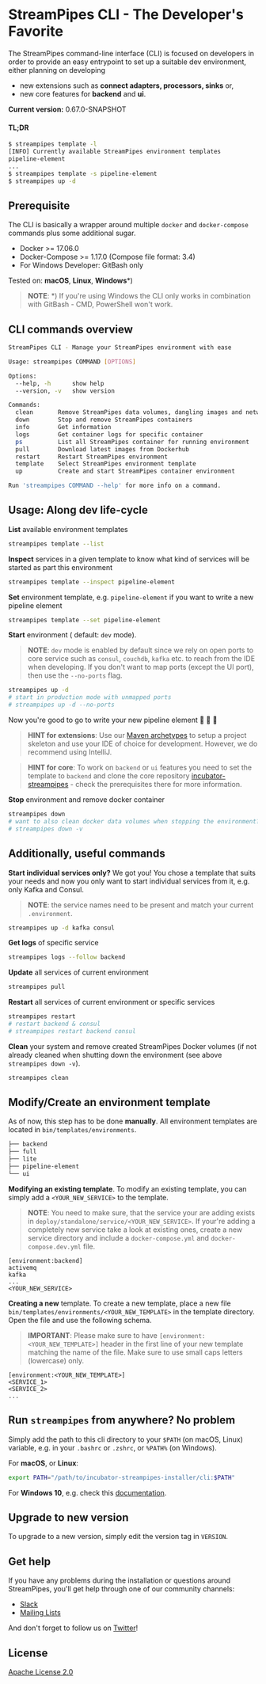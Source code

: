 <!--
  ~ Licensed to the Apache Software Foundation (ASF) under one or more
  ~ contributor license agreements.  See the NOTICE file distributed with
  ~ this work for additional information regarding copyright ownership.
  ~ The ASF licenses this file to You under the Apache License, Version 2.0
  ~ (the "License"); you may not use this file except in compliance with
  ~ the License.  You may obtain a copy of the License at
  ~
  ~    http://www.apache.org/licenses/LICENSE-2.0
  ~
  ~ Unless required by applicable law or agreed to in writing, software
  ~ distributed under the License is distributed on an "AS IS" BASIS,
  ~ WITHOUT WARRANTIES OR CONDITIONS OF ANY KIND, either express or implied.
  ~ See the License for the specific language governing permissions and
  ~ limitations under the License.
  ~
  -->
# StreamPipes CLI - The Developer's Favorite

The StreamPipes command-line interface (CLI) is focused on developers in order to provide an easy entrypoint to set up a suitable dev environment, either planning on developing

* new extensions such as **connect adapters, processors, sinks** or,
* new core features for **backend** and **ui**.

<!-- BEGIN do not edit: set via ../upgrade_versions.sh -->
**Current version:** 0.67.0-SNAPSHOT
<!-- END do not edit -->

#### TL;DR
<!-- ![](demo/streampipes-min.gif) -->
<!-- <img src="demo/streampipes-min.gif" style="display: block;
  margin-left: auto;
  margin-right: auto;" width="100%"> -->


```bash
$ streampipes template -l
[INFO] Currently available StreamPipes environment templates
pipeline-element
...
$ streampipes template -s pipeline-element
$ streampipes up -d
```

## Prerequisite
The CLI is basically a wrapper around multiple `docker` and `docker-compose` commands plus some additional sugar.

* Docker >= 17.06.0
* Docker-Compose >= 1.17.0 (Compose file format: 3.4)
* For Windows Developer: GitBash only


Tested on: **macOS**, **Linux**, **Windows***)

> **NOTE**: *) If you're using Windows the CLI only works in combination with GitBash - CMD, PowerShell won't work.


## CLI commands overview

```bash
StreamPipes CLI - Manage your StreamPipes environment with ease

Usage: streampipes COMMAND [OPTIONS]

Options:
  --help, -h      show help
  --version, -v   show version

Commands:
  clean       Remove StreamPipes data volumes, dangling images and network
  down        Stop and remove StreamPipes containers
  info        Get information
  logs        Get container logs for specific container
  ps          List all StreamPipes container for running environment
  pull        Download latest images from Dockerhub
  restart     Restart StreamPipes environment
  template    Select StreamPipes environment template
  up          Create and start StreamPipes container environment

Run 'streampipes COMMAND --help' for more info on a command.
```

## Usage: Along dev life-cycle
**List** available environment templates
```bash
streampipes template --list
```

**Inspect** services in a given template to know what kind of services will be started as part this environment
```bash
streampipes template --inspect pipeline-element
```

**Set** environment template, e.g. `pipeline-element` if you want to write a new pipeline element
```bash
streampipes template --set pipeline-element
```

**Start** environment ( default: `dev` mode).
> **NOTE**: `dev` mode is enabled by default since we rely on open ports to core service such as `consul`, `couchdb`, `kafka` etc. to reach from the IDE when developing. If you don't want to map ports (except the UI port), then use the `--no-ports` flag.

```bash
streampipes up -d
# start in production mode with unmapped ports
# streampipes up -d --no-ports
```
Now you're good to go to write your new pipeline element :tada: :tada: :tada:

> **HINT for extensions**: Use our [Maven archetypes](https://streampipes.apache.org/docs/docs/dev-guide-archetype/) to setup a project skeleton and use your IDE of choice for development. However, we do recommend using IntelliJ.

> **HINT for core**: To work on `backend` or `ui` features you need to set the template to `backend` and clone the core repository [incubator-streampipes](https://github.com/apache/incubator-streampipes) - check the prerequisites there for more information.

**Stop** environment and remove docker container
```bash
streampipes down
# want to also clean docker data volumes when stopping the environment?
# streampipes down -v
```

## Additionally, useful commands

**Start individual services only?** We got you! You chose a template that suits your needs and now you only want to start individual services from it, e.g. only Kafka and Consul.

> **NOTE**: the service names need to be present and match your current `.environment`.

```bash
streampipes up -d kafka consul
```

**Get logs** of specific service
```bash
streampipes logs --follow backend
```

**Update** all services of current environment
```bash
streampipes pull
```

**Restart** all services of current environment or specific services
```bash
streampipes restart
# restart backend & consul
# streampipes restart backend consul
```

**Clean** your system and remove created StreamPipes Docker volumes (if not already cleaned when shutting down the environment (see above `streampipes down -v`).
```bash
streampipes clean
```

## Modify/Create an environment template
As of now, this step has to be done **manually**. All environment templates are located in `bin/templates/environments`.

```bash
├── backend
├── full
├── lite
├── pipeline-element
└── ui
```
**Modifying an existing template**. To modify an existing template, you can simply add a `<YOUR_NEW_SERVICE>` to the template.
> **NOTE**: You need to make sure, that the service your are adding exists in `deploy/standalone/service/<YOUR_NEW_SERVICE>`. If your're adding a completely new service take a look at existing ones, create a new service directory and include a `docker-compose.yml` and `docker-compose.dev.yml` file.

```
[environment:backend]
activemq
kafka
...
<YOUR_NEW_SERVICE>
```

**Creating a new** template. To create a new template, place a new file `bin/templates/environments/<YOUR_NEW_TEMPLATE>` in the template directory. Open the file and use the following schema.
> **IMPORTANT**: Please make sure to have `[environment:<YOUR_NEW_TEMPLATE>]` header in the first line of your new template matching the name of the file. Make sure to use small caps letters (lowercase) only.

```
[environment:<YOUR_NEW_TEMPLATE>]
<SERVICE_1>
<SERVICE_2>
...
```

## Run `streampipes` from anywhere? No problem
Simply add the path to this cli directory to your `$PATH` (on macOS, Linux) variable, e.g. in your `.bashrc` or `.zshrc`, or `%PATH%` (on Windows).

For **macOS**, or **Linux**:

```bash
export PATH="/path/to/incubator-streampipes-installer/cli:$PATH"
```

For **Windows 10**, e.g. check this [documentation](https://helpdeskgeek.com/windows-10/add-windows-path-environment-variable/).


## Upgrade to new version
To upgrade to a new version, simply edit the version tag in `VERSION`.

## Get help
If you have any problems during the installation or questions around StreamPipes, you'll get help through one of our community channels:

- [Slack](https://slack.streampipes.org)
- [Mailing Lists](https://streampipes.apache.org/mailinglists.html)

And don't forget to follow us on [Twitter](https://twitter.com/streampipes)!

## License
[Apache License 2.0](../LICENSE)
